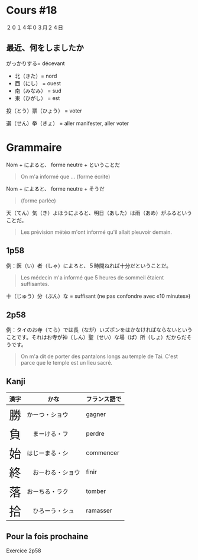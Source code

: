 Cours #18
============

２０１４年０３月２４日

最近、何をしましたか
------------------

がっかりする= décevant

* 北（きた）= nord
* 西（にし） = ouest
* 南（みなみ） = sud
* 東（ひがし） = est

投（とう）票（ひょう） = voter

選（せん）挙（きょ） = aller manifester, aller voter

Grammaire
=============

Nom + によると、 forme neutre + ということだ
> On m'a informé que … (forme écrite)


Nom + によると、 forme neutre + そうだ
> (forme parlée)

天（てん）気（き）よほうによると、明日（あした）は雨（あめ）がふるということだ。
> Les prévision météo m'ont informé qu'il allait pleuvoir demain.

1p58
---

例：医（い）者（しゃ）によろと、５時間ねれば十分だということだ。
> Les médecin m'a informé que 5 heures de sommeil étaient suffisantes.

十（じゅう）分（ぶん）な = suffisant (ne pas confondre avec «10 minutes»)



2p58
-----
例：タイのお寺（てら）では長（なが）いズポンをはかなければならないということです。それはお寺が神（しん）聖（せい）な場（ば）所（しょ）だからだそうです。
> On m'a dit de porter des pantalons longs au temple de Tai. C'est parce que le temple est un lieu sacré.

Kanji
-----------

|漢字                             | かな        | フランス語で |
|--------------------------------|------------|------------|
|<font size="+3">勝</font>       | かーつ・ショウ  | gagner|
|<font size="+3">負</font>       |　まーける・フ   | perdre|
|<font size="+3">始</font>       | はじーまる・シ  | commencer|
|<font size="+3">終</font>       |　おーわる・ショウ   | finir|
|<font size="+3">落</font>       | おーちる・ラク    | tomber|
|<font size="+3">拾</font>       |　ひろーう・シュ   | ramasser|



Pour la fois prochaine
----------------

Exercice 2p58
